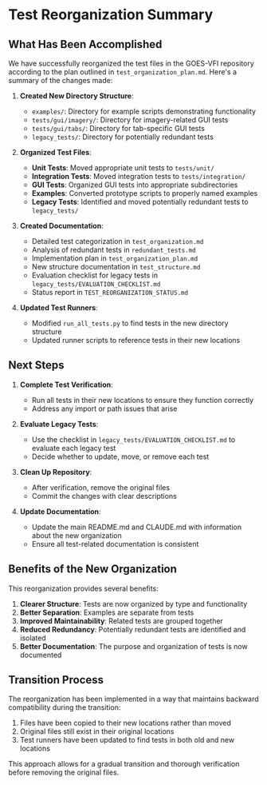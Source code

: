 # Test Reorganization Summary

## What Has Been Accomplished

We have successfully reorganized the test files in the GOES-VFI repository according to the plan outlined in `test_organization_plan.md`. Here's a summary of the changes made:

1. **Created New Directory Structure**:
   - `examples/`: Directory for example scripts demonstrating functionality
   - `tests/gui/imagery/`: Directory for imagery-related GUI tests
   - `tests/gui/tabs/`: Directory for tab-specific GUI tests
   - `legacy_tests/`: Directory for potentially redundant tests

2. **Organized Test Files**:
   - **Unit Tests**: Moved appropriate unit tests to `tests/unit/`
   - **Integration Tests**: Moved integration tests to `tests/integration/`
   - **GUI Tests**: Organized GUI tests into appropriate subdirectories
   - **Examples**: Converted prototype scripts to properly named examples
   - **Legacy Tests**: Identified and moved potentially redundant tests to `legacy_tests/`

3. **Created Documentation**:
   - Detailed test categorization in `test_organization.md`
   - Analysis of redundant tests in `redundant_tests.md`
   - Implementation plan in `test_organization_plan.md`
   - New structure documentation in `test_structure.md`
   - Evaluation checklist for legacy tests in `legacy_tests/EVALUATION_CHECKLIST.md`
   - Status report in `TEST_REORGANIZATION_STATUS.md`

4. **Updated Test Runners**:
   - Modified `run_all_tests.py` to find tests in the new directory structure
   - Updated runner scripts to reference tests in their new locations

## Next Steps

1. **Complete Test Verification**:
   - Run all tests in their new locations to ensure they function correctly
   - Address any import or path issues that arise

2. **Evaluate Legacy Tests**:
   - Use the checklist in `legacy_tests/EVALUATION_CHECKLIST.md` to evaluate each legacy test
   - Decide whether to update, move, or remove each test

3. **Clean Up Repository**:
   - After verification, remove the original files
   - Commit the changes with clear descriptions

4. **Update Documentation**:
   - Update the main README.md and CLAUDE.md with information about the new organization
   - Ensure all test-related documentation is consistent

## Benefits of the New Organization

This reorganization provides several benefits:

1. **Clearer Structure**: Tests are now organized by type and functionality
2. **Better Separation**: Examples are separate from tests
3. **Improved Maintainability**: Related tests are grouped together
4. **Reduced Redundancy**: Potentially redundant tests are identified and isolated
5. **Better Documentation**: The purpose and organization of tests is now documented

## Transition Process

The reorganization has been implemented in a way that maintains backward compatibility during the transition:

1. Files have been copied to their new locations rather than moved
2. Original files still exist in their original locations
3. Test runners have been updated to find tests in both old and new locations

This approach allows for a gradual transition and thorough verification before removing the original files.
